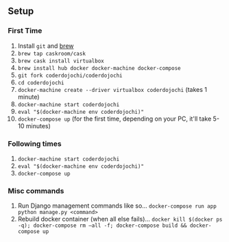 
## Setup

### First Time

1. Install `git` and [brew](http://brew.sh/)
1. `brew tap caskroom/cask`
1. `brew cask install virtualbox`
1. `brew install hub docker docker-machine docker-compose`
1. `git fork coderdojochi/coderdojochi`
1. `cd coderdojochi`
1. `docker-machine create --driver virtualbox coderdojochi` (takes 1 minute)
1. `docker-machine start coderdojochi`
1. `eval "$(docker-machine env coderdojochi)"`
1. `docker-compose up` (for the first time, depending on your PC, it'll take 5-10 minutes)

### Following times

1. `docker-machine start coderdojochi`
1. `eval "$(docker-machine env coderdojochi)"`
1. `docker-compose up`

### Misc commands
1. Run Django management commands like so... `docker-compose run app python manage.py <command>`
1. Rebuild docker container (when all else fails)... `docker kill $(docker ps -q); docker-compose rm —all -f; docker-compose build && docker-compose up`
